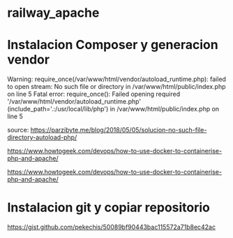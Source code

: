 # railway_apache
# Instalacion Composer y generacion vendor

Warning: require_once(/var/www/html/vendor/autoload_runtime.php): failed to open stream: No such file or directory in /var/www/html/public/index.php on line 5
Fatal error: require_once(): Failed opening required '/var/www/html/vendor/autoload_runtime.php' (include_path='.:/usr/local/lib/php') in /var/www/html/public/index.php on line 5

source: https://parzibyte.me/blog/2018/05/05/solucion-no-such-file-directory-autoload-php/


https://www.howtogeek.com/devops/how-to-use-docker-to-containerise-php-and-apache/

https://www.howtogeek.com/devops/how-to-use-docker-to-containerise-php-and-apache/

# Instalacion git y copiar repositorio

https://gist.github.com/pekechis/50089bf90443bac115572a71b8ec42ac
